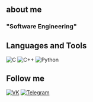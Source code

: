 ## about me

### "Software Engineering"

## Languages and Tools
![C](https://img.shields.io/badge/-C-090909?style=for-the-badge&logo=C&logoColor=6296CC)
![C++](https://img.shields.io/badge/-C++-090909?style=for-the-badge&logo=C%2b%2b&logoColor=6296CC)
![Python](https://img.shields.io/badge/-phython-090909?style=for-the-badge&logo=Python
)

## Follow me

[![VK](https://img.shields.io/badge/-VK-090909?style=for-the-badge&logo=Vk&logoColor=6296CC)](https://vk.com/cripsssgang)
[![Telegram](https://img.shields.io/badge/-telegram-090909?style=for-the-badge&logo=telegram&logoColor=6296CC)](https://t.me/corvussharp)
